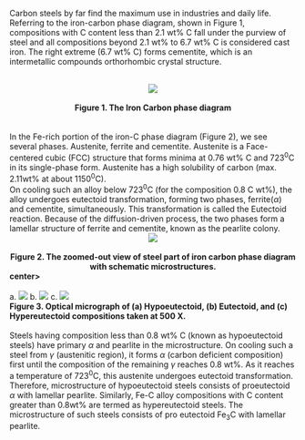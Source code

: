 Carbon steels by far find the maximum use in industries and daily life. Referring to the iron-carbon phase diagram, shown in Figure 1, compositions with C content less than 2.1 wt% C fall under the purview of steel and all compositions beyond 2.1 wt% to 6.7 wt% C is considered cast iron. The right extreme (6.7 wt% C) forms cementite, which is an intermetallic compounds orthorhombic crystal structure.<br><br>
<center><image src="images/image1.PNG"></image></center><br>
<center><b>Figure 1. The Iron Carbon phase diagram</b></center></b><br><br>
In the Fe-rich portion of the iron-C phase diagram (Figure 2), we see several phases. Austenite, ferrite and cementite. Austenite is a Face-centered cubic (FCC) structure that forms minima at 0.76 wt% C and 723<sup>0</sup>C in its single-phase form. Austenite has a high solubility of carbon (max. 2.11wt% at about 1150<sup>0</sup>C). <br>
On cooling such an alloy below 723<sup>0</sup>C (for the composition 0.8 C wt%), the alloy undergoes eutectoid transformation, forming two phases, ferrite(<i>α</i>) and cementite, simultaneously. This transformation is called the Eutectoid reaction. Because of the diffusion-driven process, the two phases form a lamellar structure of ferrite and cementite, known as the pearlite colony. <br>
<center><image src="images/Picture1.png"></image></center><br>
<b><center><C>Figure 2. The zoomed-out view of steel part of iron carbon phase diagram with schematic microstructures.</C></center>center></b> <br><br>
a.
<image src="images/Picture1.jpg">
b. 
<image src="images/Picture2.png">
c. 
<image src="images/Picture3.jpg"><br>
<b><C>Figure 3. Optical micrograph of (a) Hypoeutectoid, (b) Eutectoid, and (c) Hypereutectoid compositions taken at 500 X. </C> </b><br><br>
Steels having composition less than 0.8 wt% C (known as hypoeutectoid steels) have primary <i>α</i> and pearlite in the microstructure. On cooling such a steel from <i>γ</i> (austenitic region), it forms <i>α</i> (carbon deficient composition)  first until the composition of the remaining <i>γ</i> reaches 0.8 wt%. As it reaches a temperature of 723<sup>0</sup>C, this austenite undergoes eutectoid transformation. Therefore, microstructure of hypoeutectoid steels consists of proeutectoid <i>α</i> with lamellar pearlite. Similarly, Fe-C alloy compositions with C content greater than 0.8wt% are termed as hypereutectoid steels. The microstructure of such steels consists of pro eutectoid Fe<sub>3</sub>C with lamellar pearlite.<br>

